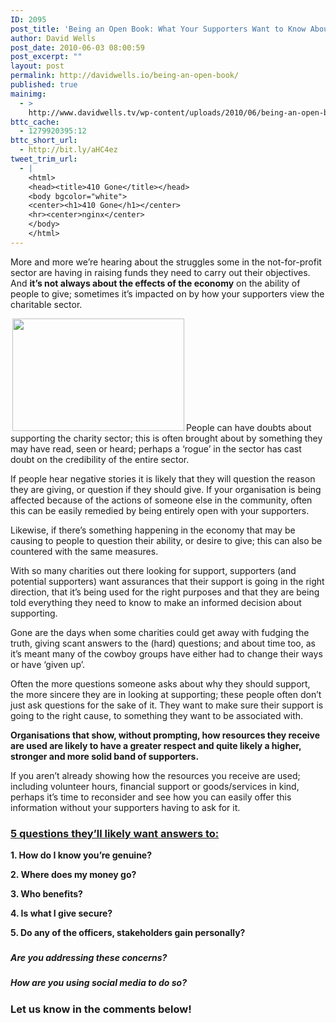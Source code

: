 ```yaml
---
ID: 2095
post_title: 'Being an Open Book: What Your Supporters Want to Know About You'
author: David Wells
post_date: 2010-06-03 08:00:59
post_excerpt: ""
layout: post
permalink: http://davidwells.io/being-an-open-book/
published: true
mainimg:
  - >
    http://www.davidwells.tv/wp-content/uploads/2010/06/being-an-open-book.png
bttc_cache:
  - 1279920395:12
bttc_short_url:
  - http://bit.ly/aHC4ez
tweet_trim_url:
  - |
    <html>
    <head><title>410 Gone</title></head>
    <body bgcolor="white">
    <center><h1>410 Gone</h1></center>
    <hr><center>nginx</center>
    </body>
    </html>
---
```

More and more we’re hearing about the struggles some in the not-for-profit sector are having in raising funds they need to carry out their objectives. And <strong>it’s not always about the effects of the economy</strong> on the ability of people to give; sometimes it’s impacted on by how your supporters view the charitable sector.

<a href="http://www.davidwells.tv/wp-content/uploads/2010/06/open-book1.png"><img class="alignright size-full wp-image-2099" style="margin-left: 3px; margin-right: 3px;" title="open-book" src="http://www.davidwells.tv/wp-content/uploads/2010/06/open-book1.png" alt="" width="275" height="180" /></a>People can have doubts about supporting the charity sector; this is often brought about by something they may have read, seen or heard; perhaps a ‘rogue’ in the sector has cast doubt on the credibility of the entire sector.

If people hear negative stories it is likely that they will question the reason they are giving, or question if they should give. If your organisation is being affected because of the actions of someone else in the community, often this can be easily remedied by being entirely open with your supporters.

Likewise, if there’s something happening in the economy that may be causing to people to question their ability, or desire to give; this can also be countered with the same measures.

With so many charities out there looking for support, supporters (and potential supporters) want assurances that their support is going in the right direction, that it’s being used for the right purposes and that they are being told everything they need to know to make an informed decision about supporting.

Gone are the days when some charities could get away with fudging the truth, giving scant answers to the (hard) questions; and about time too, as it’s meant many of the cowboy groups have either had to change their ways or have ‘given up’.
<!--more-->
Often the more questions someone asks about why they should support, the more sincere they are in looking at supporting; these people often don’t just ask questions for the sake of it. They want to make sure their support is going to the right cause, to something they want to be associated with.

<strong>Organisations that show, without prompting, how resources they receive are used are likely to have a greater respect and quite likely a higher, stronger and more solid band of supporters.</strong>

If you aren’t already showing how the resources you receive are used; including volunteer hours, financial support or goods/services in kind, perhaps it’s time to reconsider and see how you can easily offer this information without your supporters having to ask for it.
<h3><span style="text-decoration: underline;">5 questions they’ll likely want answers to:</span></h3>
<strong>1. How do I know you’re genuine?</strong>

<strong>2. Where does my money go?</strong>

<strong>3. Who benefits?</strong>

<strong>4. Is what I give secure?</strong>

<strong>5. Do any of the officers, stakeholders gain personally?</strong>
<h3><strong> </strong></h3>
<h5>Are you addressing these concerns?</h5>
<h5>How are you using social media to do so?</h5>
<h3>Let us know in the comments below!</h3>
